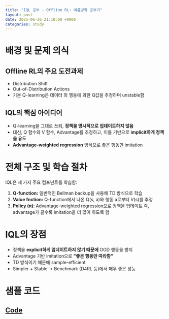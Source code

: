 ```yaml
---
title: "IQL 공부 - Offline RL: 여름방학 공부기"
layout: post
date: 2025-06-26 21:10:00 +0900
categories: study
---
```


# 배경 및 문제 의식
## Offline RL의 주요 도전과제
- Distribution Shift
- Out-of-Distribution Actions
- 기본 Q-learning은 데이터 외 행동에 과한 Q값을 추정하며 unstable함

## IQL의 핵심 아이디어
- Q-learning을 그대로 쓰되, **정책을 명시적으로 업데이트하지 않음**
- 대신, Q 함수와 V 함수, Advantage를 추정하고, 이를 기반으로 **implicit하게 정책을 유도**
- **Advantage-weighted regression** 방식으로 좋은 행동만 imitation

# 전체 구조 및 학습 절차
IQL은 세 가지 주요 컴포넌트를 학습함:
1. **Q-function:**
    일반적인 Bellman backup을 사용해 TD 방식으로 학습
2. **Value fnction:**
    Q-function에서 나온 Q(s, a)와 행동 a로부터 V(s)를 추정
3. **Policy (π)**:
    Advantage-weighted regression으로 정책을 업데이트
    즉, advantage가 클수록 imitation을 더 많이 하도록 함

# IQL의 장점
- 정책을 **explicit하게 업데이트하지 않기 때문에** OOD 행동을 방지
- Advantage 기반 imitation으로 **"좋은 행동만 따라함"**
- TD 방식이기 때문에 sample-efficient
- Simpler + Stable → Benchmark (D4RL 등)에서 매우 좋은 성능

# 샘플 코드
## [Code](https://github.com/soonawg/offline_rl_sample/blob/main/iql_sample.py)